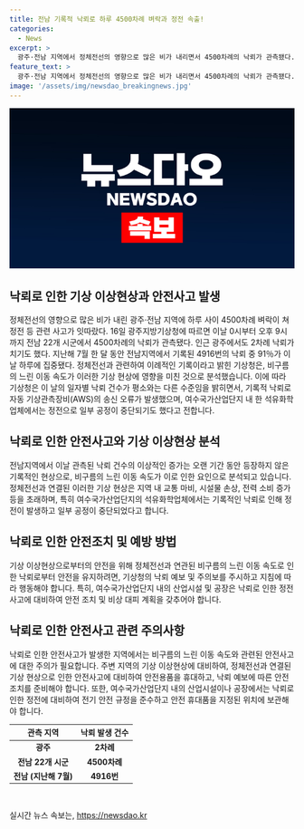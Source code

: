 ```yaml
---
title: 전남 기록적 낙뢰로 하루 4500차례 벼락과 정전 속출!
categories:
  - News
excerpt: >
  광주·전남 지역에서 정체전선의 영향으로 많은 비가 내리면서 4500차례의 낙뢰가 관측됐다. 이는 지난해 7월 한 달 동안 기록된 낙뢰 중 91%가 하루에 집중된 이례적인 현상이었다. 기상청은 비구름의 느린 이동 속도가 영향을 미친 것으로 분석했으며, 일부 지역에서는 정전으로 인한 사고와 공정 중단 등의 영향을 받았다.
feature_text: >
  광주·전남 지역에서 정체전선의 영향으로 많은 비가 내리면서 4500차례의 낙뢰가 관측됐다. 이는 지난해 7월 한 달 동안 기록된 낙뢰 중 91%가 하루에 집중된 이례적인 현상이었다. 기상청은 비구름의 느린 이동 속도가 영향을 미친 것으로 분석했으며, 일부 지역에서는 정전으로 인한 사고와 공정 중단 등의 영향을 받았다.
image: '/assets/img/newsdao_breakingnews.jpg'
---
```


<p><img src="/assets/img/newsdao_breakingnews.jpg" alt="flaretime 속보" /></p>

<h2 data-ke-size="size26">낙뢰로 인한 기상 이상현상과 안전사고 발생</h2>

<p data-ke-size="size16">정체전선의 영향으로 많은 비가 내린 광주·전남 지역에 하루 사이 4500차례 벼락이 쳐 정전 등 관련 사고가 잇따랐다. 16일 광주지방기상청에 따르면 이날 0시부터 오후 9시까지 전남 22개 시군에서 4500차례의 낙뢰가 관측됐다. 인근 광주에서도 2차례 낙뢰가 치기도 했다. 지난해 7월 한 달 동안 전남지역에서 기록된 4916번의 낙뢰 중 91％가 이날 하루에 집중됐다. 정체전선과 관련하여 이례적인 기록이라고 밝힌 기상청은, 비구름의 느린 이동 속도가 이러한 기상 현상에 영향을 미친 것으로 분석했습니다. 이에 따라 기상청은 이 날의 일자별 낙뢰 건수가 평소와는 다른 수준임을 밝히면서, 기록적 낙뢰로 자동 기상관측장비(AWS)의 송신 오류가 발생했으며, 여수국가산업단지 내 한 석유화학업체에서는 정전으로 일부 공정이 중단되기도 했다고 전합니다.</p>

<h2 data-ke-size="size26">낙뢰로 인한 안전사고와 기상 이상현상 분석</h2>

<p data-ke-size="size16">전남지역에서 이날 관측된 낙뢰 건수의 이상적인 증가는 오랜 기간 동안 등장하지 않은 기록적인 현상으로, 비구름의 느린 이동 속도가 이로 인한 요인으로 분석되고 있습니다. 정체전선과 연결된 이러한 기상 현상은 지역 내 교통 마비, 시설물 손상, 전력 소비 증가 등을 초래하며, 특히 여수국가산업단지의 석유화학업체에서는 기록적인 낙뢰로 인해 정전이 발생하고 일부 공정이 중단되었다고 합니다.</p>

<h2 data-ke-size="size26">낙뢰로 인한 안전조치 및 예방 방법</h2>

<p data-ke-size="size16">기상 이상현상으로부터의 안전을 위해 정체전선과 연관된 비구름의 느린 이동 속도로 인한 낙뢰로부터 안전을 유지하려면, 기상청의 낙뢰 예보 및 주의보를 주시하고 지침에 따라 행동해야 합니다. 특히, 여수국가산업단지 내의 산업시설 및 공장은 낙뢰로 인한 정전 사고에 대비하여 안전 조치 및 비상 대피 계획을 갖추어야 합니다.</p>

<h2 data-ke-size="size26">낙뢰로 인한 안전사고 관련 주의사항</h2>

<p data-ke-size="size16">낙뢰로 인한 안전사고가 발생한 지역에서는 비구름의 느린 이동 속도와 관련된 안전사고에 대한 주의가 필요합니다. 주변 지역의 기상 이상현상에 대비하여, 정체전선과 연결된 기상 현상으로 인한 안전사고에 대비하여 안전용품을 휴대하고, 낙뢰 예보에 따른 안전 조치를 준비해야 합니다. 또한, 여수국가산업단지 내의 산업시설이나 공장에서는 낙뢰로 인한 정전에 대비하여 전기 안전 규정을 준수하고 안전 휴대품을 지정된 위치에 보관해야 합니다.</p>

<table>
  <thead>
    <tr>
      <th rowspan="1" colspan="1">관측 지역</th>
      <th rowspan="1" colspan="1">낙뢰 발생 건수</th>
    </tr>
  </thead>
  <tbody>
    <tr>
      <td style="text-align: center; height: 17px;"><b>광주</b></td>
      <td style="text-align: center; height: 17px;"><b>2차례</b></td>
    </tr>
    <tr>
      <td style="text-align: center; height: 17px;"><b>전남 22개 시군</b></td>
      <td style="text-align: center; height: 17px;"><b>4500차례</b></td>
    </tr>
    <tr>
      <td style="text-align: center; height: 17px;"><b>전남 (지난해 7월)</b></td>
      <td style="text-align: center; height: 17px;"><b>4916번</b></td>
    </tr>
  </tbody>
</table><p data-ke-size="size16">&nbsp;</p>
실시간 뉴스 속보는, <a href="https://newsdao.kr" rel="dofollow">https://newsdao.kr</a>


